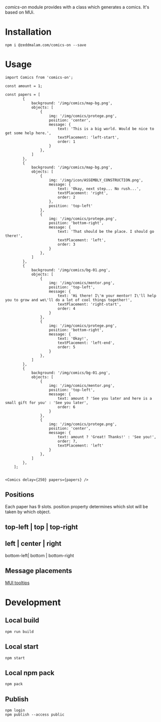 *comics-on* module provides with a class which generates a comics. It's based on MUi.

# Installation

```
npm i @zeddmalam.com/comics-on --save
```

# Usage

```
import Comics from 'comics-on';

const amount = 1;

const papers = [
		{
			background: '/img/comics/map-bg.png',
			objects: [
				{
					img: '/img/comics/protege.png',
					position: 'center',
					message: {
						text: 'This is a big world. Would be nice to get some help here.',
						textPlacement: 'left-start',
						order: 1
					}
				},
			]
		},
		{
			background: '/img/comics/map-bg.png',
			objects: [
				{
					img: '/img/icon/ASSEMBLY_CONSTRUCTION.png',
					message: {
						text: 'Okay, next step... No rush...',
						textPlacement: 'right',
						order: 2
					},
					position: 'top-left'
				},
				{
					img: '/img/comics/protege.png',
					position: 'bottom-right',
					message: {
						text: 'That should be the place. I should go there!',
						textPlacement: 'left',
						order: 3
					}
				},
			]
		},
		{
			background: '/img/comics/bg-01.png',
			objects: [
				{
					img: '/img/comics/mentor.png',
					position: 'top-left',
					message: {
						text: 'Hi there! I\'m your mentor! I\'ll help you to grow and we\'ll do a lot of cool things together!',
						textPlacement: 'right-start',
						order: 4
					}
				},
				{
					img: '/img/comics/protege.png',
					position: 'bottom-right',
					message: {
						text: 'Okay!',
						textPlacement: 'left-end',
						order: 5
					}
				},
			]
		},
		{
			background: '/img/comics/bg-01.png',
			objects: [
				{
					img: '/img/comics/mentor.png',
					position: 'top-left',
					message: {
						text: amount ? 'See you later and here is a small gift for you' : 'See you later',
						order: 6
					}
				},
				{
					img: '/img/comics/protege.png',
					position: 'center',
					message: {
						text: amount ? 'Great! Thanks!' : 'See you!',
						order: 7,
						textPlacement: 'left'
					}
				},
			]
		},
	];


<Comics delay={250} papers={papers} />
```
## Positions

Each paper has 9 slots. position property determines which slot will be taken by which object.

top-left   | top    | top-right
----------------------------------
left       | center | right
----------------------------------
bottom-left| bottom | bottom-right

## Message placements

[MUI tooltips](https://mui.com/components/tooltips/#positioned-tooltips)


# Development

## Local build

```
npm run build
```

## Local start

```
npm start
```

## Local npm pack

```
npm pack
```

## Publish

```
npm login
npm publish --access public
```
